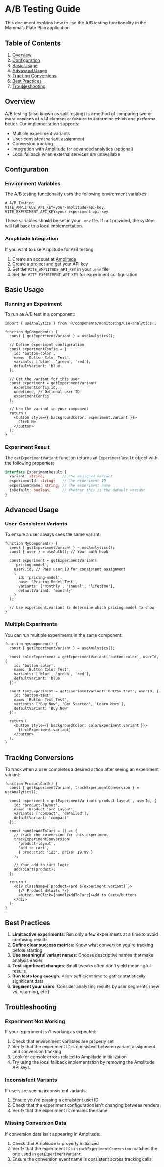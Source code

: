# A/B Testing Guide

This document explains how to use the A/B testing functionality in the Mamma's Plate Plan application.

## Table of Contents

1. [Overview](#overview)
2. [Configuration](#configuration)
3. [Basic Usage](#basic-usage)
4. [Advanced Usage](#advanced-usage)
5. [Tracking Conversions](#tracking-conversions)
6. [Best Practices](#best-practices)
7. [Troubleshooting](#troubleshooting)

## Overview

A/B testing (also known as split testing) is a method of comparing two or more versions of a UI element or feature to determine which one performs better. Our implementation supports:

- Multiple experiment variants
- User-consistent variant assignment
- Conversion tracking
- Integration with Amplitude for advanced analytics (optional)
- Local fallback when external services are unavailable

## Configuration

### Environment Variables

The A/B testing functionality uses the following environment variables:

```
# A/B Testing
VITE_AMPLITUDE_API_KEY=your-amplitude-api-key
VITE_EXPERIMENT_API_KEY=your-experiment-api-key
```

These variables should be set in your `.env` file. If not provided, the system will fall back to a local implementation.

### Amplitude Integration

If you want to use Amplitude for A/B testing:

1. Create an account at [Amplitude](https://amplitude.com/)
2. Create a project and get your API key
3. Set the `VITE_AMPLITUDE_API_KEY` in your `.env` file
4. Set the `VITE_EXPERIMENT_API_KEY` for experiment configuration

## Basic Usage

### Running an Experiment

To run an A/B test in a component:

```tsx
import { useAnalytics } from '@/components/monitoring/use-analytics';

function MyComponent() {
  const { getExperimentVariant } = useAnalytics();
  
  // Define experiment configuration
  const experimentConfig = {
    id: 'button-color',
    name: 'Button Color Test',
    variants: ['blue', 'green', 'red'],
    defaultVariant: 'blue'
  };
  
  // Get the variant for this user
  const experiment = getExperimentVariant(
    experimentConfig.id,
    undefined, // Optional user ID
    experimentConfig
  );
  
  // Use the variant in your component
  return (
    <button style={{ backgroundColor: experiment.variant }}>
      Click Me
    </button>
  );
}
```

### Experiment Result

The `getExperimentVariant` function returns an `ExperimentResult` object with the following properties:

```typescript
interface ExperimentResult {
  variant: string;        // The assigned variant
  experimentId: string;   // The experiment ID
  experimentName: string; // The experiment name
  isDefault: boolean;     // Whether this is the default variant
}
```

## Advanced Usage

### User-Consistent Variants

To ensure a user always sees the same variant:

```tsx
function MyComponent() {
  const { getExperimentVariant } = useAnalytics();
  const { user } = useAuth(); // Your auth hook
  
  const experiment = getExperimentVariant(
    'pricing-model',
    user?.id, // Pass user ID for consistent assignment
    {
      id: 'pricing-model',
      name: 'Pricing Model Test',
      variants: ['monthly', 'annual', 'lifetime'],
      defaultVariant: 'monthly'
    }
  );
  
  // Use experiment.variant to determine which pricing model to show
}
```

### Multiple Experiments

You can run multiple experiments in the same component:

```tsx
function MyComponent() {
  const { getExperimentVariant } = useAnalytics();
  
  const colorExperiment = getExperimentVariant('button-color', userId, {
    id: 'button-color',
    name: 'Button Color Test',
    variants: ['blue', 'green', 'red'],
    defaultVariant: 'blue'
  });
  
  const textExperiment = getExperimentVariant('button-text', userId, {
    id: 'button-text',
    name: 'Button Text Test',
    variants: ['Buy Now', 'Get Started', 'Learn More'],
    defaultVariant: 'Buy Now'
  });
  
  return (
    <button style={{ backgroundColor: colorExperiment.variant }}>
      {textExperiment.variant}
    </button>
  );
}
```

## Tracking Conversions

To track when a user completes a desired action after seeing an experiment variant:

```tsx
function ProductCard() {
  const { getExperimentVariant, trackExperimentConversion } = useAnalytics();
  
  const experiment = getExperimentVariant('product-layout', userId, {
    id: 'product-layout',
    name: 'Product Card Layout',
    variants: ['compact', 'detailed'],
    defaultVariant: 'compact'
  });
  
  const handleAddToCart = () => {
    // Track the conversion for this experiment
    trackExperimentConversion(
      'product-layout',
      'add_to_cart',
      { productId: '123', price: 19.99 }
    );
    
    // Your add to cart logic
    addToCart(product);
  };
  
  return (
    <div className={`product-card ${experiment.variant}`}>
      {/* Product details */}
      <button onClick={handleAddToCart}>Add to Cart</button>
    </div>
  );
}
```

## Best Practices

1. **Limit active experiments**: Run only a few experiments at a time to avoid confusing results
2. **Define clear success metrics**: Know what conversion you're tracking before starting
3. **Use meaningful variant names**: Choose descriptive names that make analysis easier
4. **Test significant changes**: Small tweaks often don't yield meaningful results
5. **Run tests long enough**: Allow sufficient time to gather statistically significant data
6. **Segment your users**: Consider analyzing results by user segments (new vs. returning, etc.)

## Troubleshooting

### Experiment Not Working

If your experiment isn't working as expected:

1. Check that environment variables are properly set
2. Verify that the experiment ID is consistent between variant assignment and conversion tracking
3. Look for console errors related to Amplitude initialization
4. Try using the local fallback implementation by removing the Amplitude API keys

### Inconsistent Variants

If users are seeing inconsistent variants:

1. Ensure you're passing a consistent user ID
2. Check that the experiment configuration isn't changing between renders
3. Verify that the experiment ID remains the same

### Missing Conversion Data

If conversion data isn't appearing in Amplitude:

1. Check that Amplitude is properly initialized
2. Verify that the experiment ID in `trackExperimentConversion` matches the one used in `getExperimentVariant`
3. Ensure the conversion event name is consistent across tracking calls
